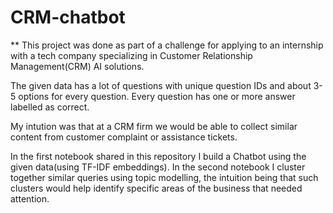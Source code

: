# CRM-chatbot

** This project was done as part of a challenge for applying to an internship with a tech company specializing in Customer Relationship Management(CRM) 
AI solutions.

The given data has a lot of questions with unique question IDs and about 3-5 options for every question. 
Every question has one or more answer labelled as correct.

My intution was that at a CRM firm we would be able to collect similar content from customer complaint or assistance tickets. 

In the first notebook shared in this repository I build a Chatbot using the given data(using TF-IDF embeddings).
In the second notebook I cluster together similar queries using topic modelling, the intuition being that such clusters would help identify specific areas of the business that needed attention.

